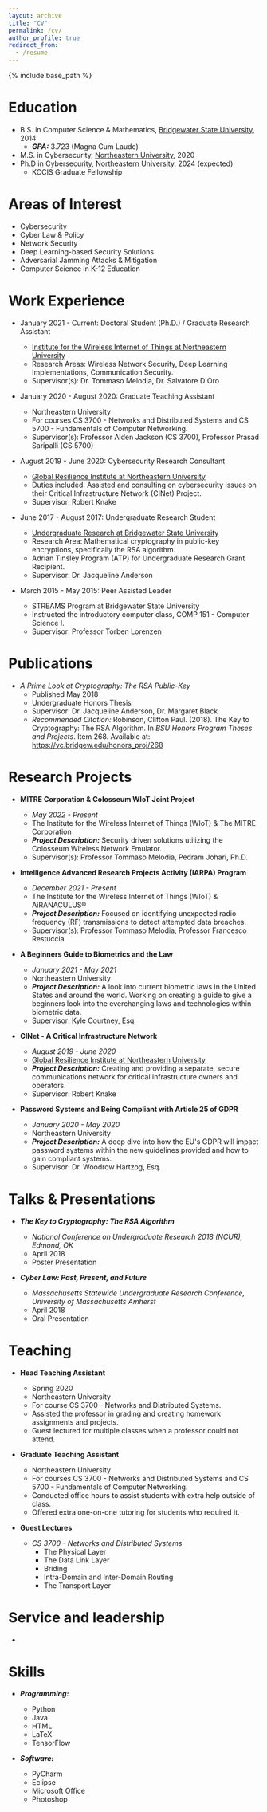 ```yaml
---
layout: archive
title: "CV"
permalink: /cv/
author_profile: true
redirect_from:
  - /resume
---
```


{% include base_path %}

Education
======
* B.S. in Computer Science & Mathematics, <a href="https://www.bridgew.edu/" target="_blank">Bridgewater State University</a>, 2014
  * **_GPA:_** 3.723 (Magna Cum Laude)
* M.S. in Cybersecurity, <a href="https://www.northeastern.edu/" target="_blank">Northeastern University</a>, 2020
* Ph.D in Cybersecurity, <a href="https://www.northeastern.edu/" target="_blank">Northeastern University</a>, 2024 (expected)
  * KCCIS Graduate Fellowship

Areas of Interest
======
* Cybersecurity
* Cyber Law & Policy
* Network Security
* Deep Learning-based Security Solutions
* Adversarial Jamming Attacks & Mitigation
* Computer Science in K-12 Education

Work Experience
======
* January 2021 - Current: Doctoral Student (Ph.D.) / Graduate Research Assistant
  * <a href="https://www.northeastern.edu/wiot/" target="_blank">Institute for the Wireless Internet of Things at Northeastern University</a>
  * Research Areas: Wireless Network Security, Deep Learning Implementations, Communication Security.
  * Supervisor(s): Dr. Tommaso Melodia, Dr. Salvatore D'Oro

* January 2020 - August 2020: Graduate Teaching Assistant
  * Northeastern University
  * For courses CS 3700 - Networks and Distributed Systems and CS 5700 - Fundamentals of Computer Networking.
  * Supervisor(s): Professor Alden Jackson (CS 3700), Professor Prasad Saripalli (CS 5700)

* August 2019 - June 2020: Cybersecurity Research Consultant
  * <a href="https://globalresilience.northeastern.edu/" target="_blank">Global Resilience Institute at Northeastern University</a>
  * Duties included: Assisted and consulting on cybersecurity issues on their Critical Infrastructure Network (CINet) Project.
  * Supervisor: Robert Knake

* June 2017 - August 2017: Undergraduate Research Student
  * <a href="https://www.bridgew.edu/academics/undergraduate-research" target="_blank">Undergraduate Research at Bridgewater State University</a>
  * Research Area: Mathematical cryptography in public-key encryptions, specifically the RSA algorithm.
  * Adrian Tinsley Program (ATP) for Undergraduate Research Grant Recipient.
  * Supervisor: Dr. Jacqueline Anderson

* March 2015 - May 2015: Peer Assisted Leader
  * STREAMS Program at Bridgewater State University
  * Instructed the introductory computer class, COMP 151 - Computer Science I.
  * Supervisor: Professor Torben Lorenzen

Publications
======
* _A Prime Look at Cryptography: The RSA Public-Key_
  * Published May 2018
  * Undergraduate Honors Thesis
  * Supervisor: Dr. Jacqueline Anderson, Dr. Margaret Black
  * _Recommended Citation:_ Robinson, Clifton Paul. (2018). The Key to Cryptography: The RSA Algorithm. In _BSU Honors Program Theses and Projects_. Item 268. Available at: https://vc.bridgew.edu/honors_proj/268
  
Research Projects
======
* **MITRE Corporation & Colosseum WIoT Joint Project**
  * _May 2022 - Present_
  * The Institute for the Wireless Internet of Things (WIoT) & The MITRE Corporation
  * _**Project Description:**_ Security driven solutions utilizing the Colosseum Wireless Network Emulator.
  * Supervisor(s): Professor Tommaso Melodia, Pedram Johari, Ph.D.

* **Intelligence Advanced Research Projects Activity (IARPA) Program**
  * _December 2021 - Present_
  * The Institute for the Wireless Internet of Things (WIoT) & AiRANACULUS®
  * _**Project Description:**_ Focused on identifying unexpected radio frequency (RF) transmissions to detect attempted data breaches.
  * Supervisor(s): Professor Tommaso Melodia, Professor Francesco Restuccia

* **A Beginners Guide to Biometrics and the Law**
  * _January 2021 - May 2021_
  * Northeastern University
  * _**Project Description:**_ A look into current biometric laws in the United States and around the world. Working on creating a guide to give a beginners look into the everchanging laws and technologies within biometric data.
  * Supervisor: Kyle Courtney, Esq.

* **CINet - A Critical Infrastructure Network**
  * _August 2019 - June 2020_
  * <a href="https://globalresilience.northeastern.edu/" target="_blank">Global Resilience Institute at Northeastern University</a>
  * _**Project Description:**_ Creating and providing a separate, secure communications network for critical infrastructure owners and operators.
  * Supervisor: Robert Knake

* **Password Systems and Being Compliant with Article 25 of GDPR**
  * _January 2020 - May 2020_
  * Northeastern University
  * _**Project Description:**_ A deep dive into how the EU's GDPR will impact password systems within the new guidelines provided and how to gain compliant systems.
  * Supervisor: Dr. Woodrow Hartzog, Esq.
  
Talks & Presentations
======
* _**The Key to Cryptography: The RSA Algorithm**_
  * _National Conference on Undergraduate Research 2018 (NCUR), Edmond, OK_
  * April 2018
  * Poster Presentation

* _**Cyber Law: Past, Present, and Future**_
  * _Massachusetts Statewide Undergraduate Research Conference, University of Massachusetts Amherst_
  * April 2018
  * Oral Presentation
  
Teaching
======
* **Head Teaching Assistant**
  * Spring 2020
  * Northeastern University
  * For course CS 3700 - Networks and Distributed Systems.
  * Assisted the professor in grading and creating homework assignments and projects.
  * Guest lectured for multiple classes when a professor could not attend.

* **Graduate Teaching Assistant**
  * Northeastern University
  * For courses CS 3700 - Networks and Distributed Systems and CS 5700 - Fundamentals of Computer Networking.
  * Conducted office hours to assist students with extra help outside of class.
  * Offered extra one-on-one tutoring for students who required it.

* **Guest Lectures**
  * _CS 3700 - Networks and Distributed Systems_
    *  The Physical Layer
    *  The Data Link Layer
    *  Briding
    *  Intra-Domain and Inter-Domain Routing
    *  The Transport Layer

  
Service and leadership
======
* 

Skills
======
* **_Programming:_**
  * Python
  * Java
  * HTML
  * LaTeX
  * TensorFlow

* **_Software:_**
  * PyCharm
  * Eclipse
  * Microsoft Office
  * Photoshop
